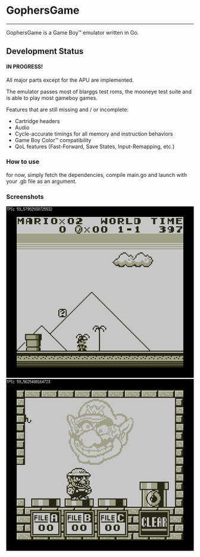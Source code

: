 # GophersGame
_____
GophersGame is a Game Boy™ emulator written in Go.


## Development Status
#### IN PROGRESS!
All major parts except for the APU are implemented.

The emulator passes most of blarggs test roms, the mooneye test suite and is able to play most gameboy games.

Features that are still missing and / or incomplete: 
 * Cartridge headers 
 * Audio
 * Cycle-accurate timings for all memory and instruction behaviors
 * Game Boy Color™ compatibility
 * QoL features (Fast-Forward, Save States, Input-Remapping, etc.)

### How to use
for now, simply fetch the dependencies, compile main.go and launch with your .gb file as an argument.

### Screenshots
![Super Mario Land](docs/screenshot_1.png)
![Super Mario Land](docs/screenshot_2.png)